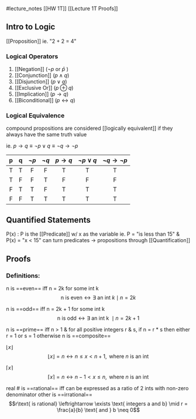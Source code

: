 #lecture_notes [[HW 1T]] [[Lecture 1T Proofs]]
## Intro to Logic
[[Proposition]] 
	ie. "2 + 2 = 4" 

### Logical Operators 
1) [[Negation]] ($\neg p$ or $\bar p$ ) 
2) [[Conjunction]] ($p \land q$) 
3) [[Disjunction]] ($p\lor q$)
4) [[Exclusive Or]] ($p \oplus q$) 
5) [[Implication]] ($p \rightarrow q$) 
6) [[Biconditional]] ($p\leftrightarrow q$)

### Logical Equivalence
compound propositions are considered [[logically equivalent]] if they always have the same truth value

ie. $p\rightarrow q \equiv\neg p \lor q \equiv\neg q \rightarrow \neg p$

| p | q | $\neg p$ | $\neg q$ | $p\rightarrow q$ | $\neg p \lor q$ | $\neg q \rightarrow \neg p$ |
| :-: | :-: | :-: | :-: | :-: | :-: | :-: | 
| T | T | F | F | T | T | T | 
| T | F | F | T | F | F | F | 
| F | T | T | F | T | T | T | 
| F | F | T | T | T | T | T |

## Quantified Statements
P(x) : 
	P is the [[Predicate]] w/ x as the variable
		ie. P = "is less than 15" & P(x) = "x < 15"
	can turn predicates -> propositions through [[Quantification]] 

## Proofs
### Definitions:
n is ==even==
	iff n = 2k for some int k 
$$\text{n is even} \leftrightarrow \exists \text{ an int }k \mid n =2k$$

n is ==odd== 
	iff n = 2k + 1 for some int k 
$$\text{n is odd} \leftrightarrow \exists \text{ an int k } \mid n = 2k + 1$$

n is ==prime== 
	iff n > 1 & for all positive integers r & s, if n = r * s then either r = 1 or s = 1
	otherwise n is ==composite==

$\lfloor x \rfloor$ 
$$\lfloor x \rfloor = n \leftrightarrow n \leq x < n+1, \text{ where }n \text{ is an int}$$

$\lceil x \rceil$
$$\lceil x \rceil = n \leftrightarrow n-1 < x \leq n,\text{ where }n\text{ is an int}$$

real # is ==rational==
	iff can be expressed as a ratio of 2 ints with non-zero denominator
	other is ==irrational==
$$r\text{ is rational} \leftrightarrow \exists \text{ integers a and b} \mid r = \frac{a}{b} \text{ and } b \neq 0$$

